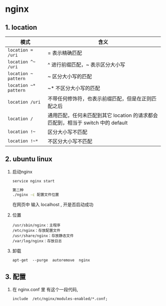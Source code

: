 # nginx 



## 1. location



| 模式                  | 含义                                                         |
| --------------------- | ------------------------------------------------------------ |
| `location = /uri`     | = 表示精确匹配                                               |
| `location ^~ /uri`    | ^ 进行前缀匹配，~ 表示区分大小写                             |
| `location ~ pattern`  | ~ 区分大小写的匹配                                           |
| `location ~* pattern` | ~* 不区分大小写的匹配                                        |
| `location /uri`       | 不带任何修饰符，也表示前缀匹配，但是在正则匹配之后           |
| `location /`          | 通用匹配，任何未匹配到其它 location 的请求都会匹配到，相当于 switch 中的 default |
| `location !~`         | 区分大小写不匹配                                             |
| `location !~*`        | 不区分大小写不匹配                                           |





## 2. ubuntu linux

1. 启动nginx

   ```sh
   service nginx start
   
   第二种
   ./nginx -c 配置文件位置
   ```

   在网页中 输入 localhost , 开是否启动成功

2. 位置

   ```
   /usr/sbin/nginx：主程序
   /etc/nginx：存放配置文件
   /usr/share/nginx：存放静态文件
   /var/log/nginx：存放日志
   ```

3. 卸载

   ```
   apt-get  --purge  autoremove  nginx
   ```

   

## 3. 配置

1. 在 nginx.conf 里 有这个一段代码, 

   ```
   include  /etc/nginx/modules-enabled/*.conf;
   ```

   

